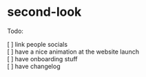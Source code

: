 # second-look

Todo:

[ ] link people socials  
[ ] have a nice animation at the website launch  
[ ] have onboarding stuff  
[ ] have changelog  